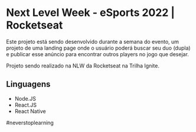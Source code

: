 # Next Level Week - eSports 2022 | Rocketseat

Este projeto está sendo desenvolvido durante a semana do evento, um projeto de uma landing page onde o usuário 
poderá buscar seu duo (dupla) e publicar esse anúncio para encontrar outros players no jogo que desejar.

Projeto sendo realizado na NLW da Rocketseat na Trilha Ignite.

## Linguagens
- Node.JS
- React.JS
- React Native

#neverstoplearning
